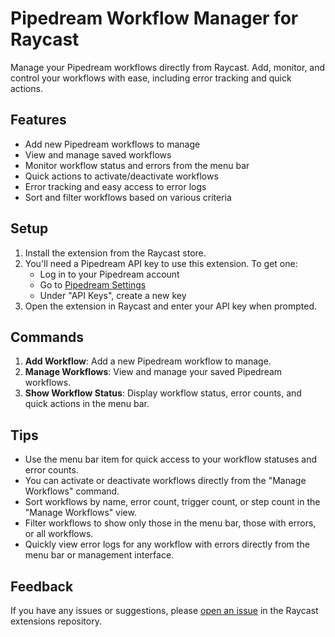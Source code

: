 # Pipedream Workflow Manager for Raycast

Manage your Pipedream workflows directly from Raycast. Add, monitor, and control your workflows with ease, including error tracking and quick actions.

## Features

- Add new Pipedream workflows to manage
- View and manage saved workflows
- Monitor workflow status and errors from the menu bar
- Quick actions to activate/deactivate workflows
- Error tracking and easy access to error logs
- Sort and filter workflows based on various criteria

## Setup

1. Install the extension from the Raycast store.
2. You'll need a Pipedream API key to use this extension. To get one:
   - Log in to your Pipedream account
   - Go to [Pipedream Settings](https://pipedream.com/settings/user)
   - Under "API Keys", create a new key
3. Open the extension in Raycast and enter your API key when prompted.

## Commands

1. **Add Workflow**: Add a new Pipedream workflow to manage.
2. **Manage Workflows**: View and manage your saved Pipedream workflows.
3. **Show Workflow Status**: Display workflow status, error counts, and quick actions in the menu bar.

## Tips

- Use the menu bar item for quick access to your workflow statuses and error counts.
- You can activate or deactivate workflows directly from the "Manage Workflows" command.
- Sort workflows by name, error count, trigger count, or step count in the "Manage Workflows" view.
- Filter workflows to show only those in the menu bar, those with errors, or all workflows.
- Quickly view error logs for any workflow with errors directly from the menu bar or management interface.

## Feedback

If you have any issues or suggestions, please [open an issue](https://github.com/raycast/extensions/issues) in the Raycast extensions repository.
